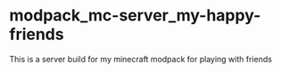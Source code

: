 # modpack_mc-server_my-happy-friends
This is a server build for my minecraft modpack for playing with friends

